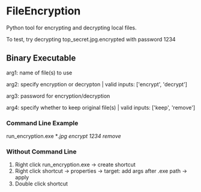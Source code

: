 # FileEncryption
Python tool for encrypting and decrypting local files. 

To test, try decrypting top_secret.jpg.encrypted with password 1234

## Binary Executable

arg1: name of file(s) to use

arg2: specify encryption or decrypton | valid inputs: ['encrypt', 'decrypt']
  
arg3: password for encryption/decryption

arg4: specify whether to keep original file(s) | valid inputs: ['keep', 'remove']
  
### Command Line Example

run_encryption.exe **.jpg encrypt 1234 remove* 

### Without Command Line

1. Right click run_encryption.exe -> create shortcut
2. Right click shortcut -> properties -> target: add args after .exe path -> apply
3. Double click shortcut

